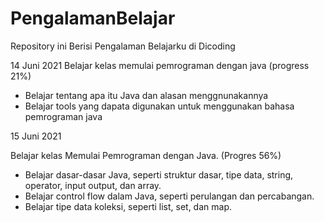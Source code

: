 # PengalamanBelajar
Repository ini Berisi Pengalaman Belajarku di Dicoding

14 Juni 2021
Belajar kelas memulai pemrograman dengan java (progress 21%)
  * Belajar tentang apa itu Java dan alasan menggnunakannya
  * Belajar  tools yang dapata digunakan untuk menggunakan bahasa pemrograman java

15 Juni 2021

Belajar kelas Memulai Pemrograman dengan Java. (Progres 56%)
  * Belajar dasar-dasar Java, seperti struktur dasar, tipe data, string, operator, input output, dan array.
  * Belajar control flow dalam Java, seperti perulangan dan percabangan.
  * Belajar tipe data koleksi, seperti list, set, dan map.
